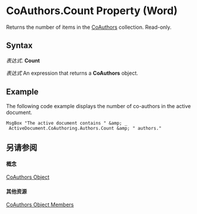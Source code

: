 
# CoAuthors.Count Property (Word)

Returns the number of items in the [CoAuthors](47fc864d-5f1b-b113-85b5-6e8b1b75c225.md) collection. Read-only.


## Syntax

 _表达式_. **Count**

 _表达式_ An expression that returns a **CoAuthors** object.


## Example

The following code example displays the number of co-authors in the active document.


```
MsgBox "The active document contains " &amp; _ 
 ActiveDocument.CoAuthoring.Authors.Count &amp; " authors."
```


## 另请参阅


#### 概念


[CoAuthors Object](47fc864d-5f1b-b113-85b5-6e8b1b75c225.md)
#### 其他资源


[CoAuthors Object Members](http://msdn.microsoft.com/library/2feafba4-3c6f-2ebd-6a47-1f8ab1a22d6e%28Office.15%29.aspx)